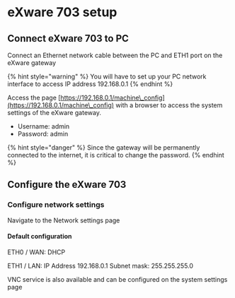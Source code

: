 # eXware 703 setup

## Connect eXware 703 to PC

Connect an Ethernet network cable between the PC and ETH1 port on the eXware gateway&#x20;

{% hint style="warning" %}
You will have to set up your PC network interface to access IP address 192.168.0.1
{% endhint %}

&#x20;Access the page [https://192.168.0.1/machine\_config](https://192.168.0.1/machine\_config) with a browser to access the system settings of the eXware gateway.

* Username: admin
* Password: admin

{% hint style="danger" %}
Since the gateway will be permanently connected to the internet, it is critical to change the password.
{% endhint %}

## Configure the eXware 703



### Configure network settings

Navigate to the Network settings page





#### Default configuration

ETH0 / WAN: DHCP&#x20;

ETH1 / LAN: IP Address 192.168.0.1 Subnet mask: 255.255.255.0&#x20;



VNC service is also available and can be configured on the system settings page

